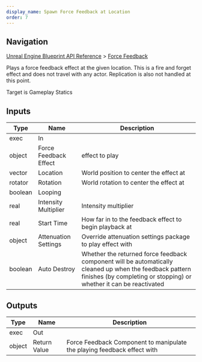 ```yaml
---
display_name: Spawn Force Feedback at Location
order: 7
---
```

## Navigation

[Unreal Engine Blueprint API Reference](https://dev.epicgames.com/documentation/en-us/unreal-engine/BlueprintAPI) > [Force Feedback](https://dev.epicgames.com/documentation/en-us/unreal-engine/BlueprintAPI/ForceFeedback)

Plays a force feedback effect at the given location. This is a fire and forget effect and does not travel with any actor. Replication is also not handled at this point.

Target is Gameplay Statics

## Inputs

| Type | Name | Description |
| --- | --- | --- |
| exec | In |  |
| object | Force Feedback Effect | effect to play |
| vector | Location | World position to center the effect at |
| rotator | Rotation | World rotation to center the effect at |
| boolean | Looping |  |
| real | Intensity Multiplier | Intensity multiplier |
| real | Start Time | How far in to the feedback effect to begin playback at |
| object | Attenuation Settings | Override attenuation settings package to play effect with |
| boolean | Auto Destroy | Whether the returned force feedback component will be automatically cleaned up when the feedback pattern finishes (by completing or stopping) or whether it can be reactivated |

## Outputs

| Type | Name | Description |
| --- | --- | --- |
| exec | Out |  |
| object | Return Value | Force Feedback Component to manipulate the playing feedback effect with |
